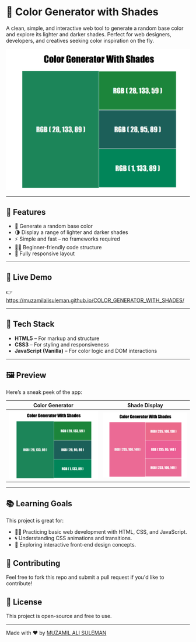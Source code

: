 # 🎨 Color Generator with Shades

A clean, simple, and interactive web tool to generate a random base color and explore its lighter and darker shades. Perfect for web designers, developers, and creatives seeking color inspiration on the fly.

![Screenshot](1.png)

---

## 🌈 Features

- 🎲 Generate a random base color
- 🌗 Display a range of lighter and darker shades
- ⚡ Simple and fast – no frameworks required
- 🧑‍💻 Beginner-friendly code structure
- 📱 Fully responsive layout

---

## 🚀 Live Demo

👉 https://muzamilalisuleman.github.io/COLOR_GENERATOR_WITH_SHADES/

---

## 🧰 Tech Stack

- **HTML5** – For markup and structure
- **CSS3** – For styling and responsiveness
- **JavaScript (Vanilla)** – For color logic and DOM interactions

---

## 🖼️ Preview

Here’s a sneak peek of the app:

| Color Generator | Shade Display |
|-----------------|----------------|
| ![Color](1.png) | ![Shades](2.png) |

---
## 📚 Learning Goals

This project is great for:

- 🧑‍💻 Practicing basic web development with HTML, CSS, and JavaScript.
- 🌀 Understanding CSS animations and transitions.
- 🎨 Exploring interactive front-end design concepts.

## 🤝 Contributing

Feel free to fork this repo and submit a pull request if you'd like to contribute!

## 📜 License

This project is open-source and free to use.

---

Made with ❤️ by [MUZAMIL ALI SULEMAN](https://github.com/MUZAMILALISULEMAN)


